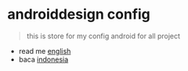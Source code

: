 # androiddesign config
> this is store for my config android for all project

 - read me [english](https://github.com/syifarahmat/androiddesign/blob/master/readme.en.md)
 - baca [indonesia](https://github.com/syifarahmat/androiddesign/blob/master/readme.id.md)
